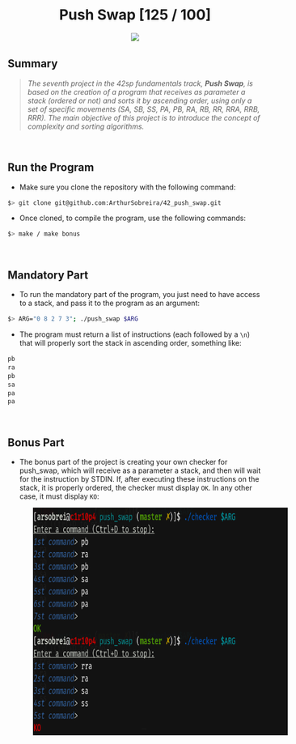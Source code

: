 <div align="center"><h1>Push Swap [125 / 100]</h1></div>

<div align="center">
   <a href="https://github.com/ArthurSobreira/42_push_swap" target="_blank">
      <img height=170 src="https://github.com/ayogun/42-project-badges/blob/main/badges/push_swapm.png" hspace = "10">
   </a>
</div>

## Summary

> <i>The seventh project in the 42sp fundamentals track, <strong>Push Swap</strong>, is based on the creation of a program</i>
> <i>that receives as parameter a stack (ordered or not) and sorts it by ascending order, using only a set of specific movements</i>
> <i>(SA, SB, SS, PA, PB, RA, RB, RR, RRA, RRB, RRR). The main objective of this project is to introduce the concept of complexity and sorting algorithms.</i>

<br>

## Run the Program

* Make sure you clone the repository with the following command:

```bash
$> git clone git@github.com:ArthurSobreira/42_push_swap.git
```

* Once cloned, to compile the program, use the following commands:

```bash
$> make / make bonus
```

<br>

## Mandatory Part

* To run the mandatory part of the program, you just need to have access to a stack, and pass it to the program as an argument:

```bash
$> ARG="0 8 2 7 3"; ./push_swap $ARG
```

* The program must return a list of instructions (each followed by a <code>\n</code>) that will properly sort the stack in ascending order, something like:

```bash
pb
ra
pb
sa
pa
pa
```

<br>

## Bonus Part

* The bonus part of the project is creating your own checker for push_swap, which will receive as a parameter a stack, and then will wait for the instruction by STDIN.
If, after executing these instructions on the stack, it is properly ordered, the checker must display <code>OK</code>. In any other case, it must display <code>KO</code>:

<div align="center">
   <img height=450 hspace="50" src="images/test_bonus.png">
</div>
